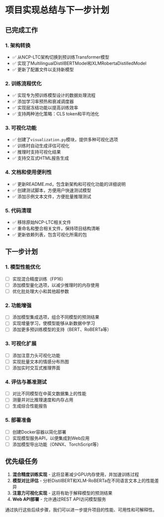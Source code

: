 # 项目实现总结与下一步计划

## 已完成工作

### 1. 架构转换
- ✅ 从NCP-LTC架构切换到预训练Transformer模型
- ✅ 实现了MultilingualDistilBERTModel和XLMRobertaDistilledModel
- ✅ 更新了配置文件以支持新模型

### 2. 训练流程优化
- ✅ 实现专为预训练模型设计的数据处理流程
- ✅ 添加学习率预热和衰减调度器
- ✅ 实现层冻结功能以提高训练效率
- ✅ 支持两种池化策略：CLS token和平均池化

### 3. 可视化功能
- ✅ 创建了`visualization.py`模块，提供多种可视化选项
- ✅ 训练时自动生成评估可视化
- ✅ 推理时支持可视化结果
- ✅ 支持交互式HTML报告生成

### 4. 文档和使用便利性
- ✅ 更新README.md，包含新架构和可视化功能的详细说明
- ✅ 创建测试脚本，方便用户快速测试模型
- ✅ 添加示例文本文件，方便批量推理测试

### 5. 代码清理
- ✅ 移除原始NCP-LTC相关文件
- ✅ 重命名和整合相关文件，保持项目结构清晰
- ✅ 更新依赖列表，包含可视化所需的包

## 下一步计划

### 1. 模型性能优化
- [ ] 实现混合精度训练（FP16）
- [ ] 添加模型量化选项，以减少推理时的内存使用
- [ ] 优化批处理大小和其他超参数

### 2. 功能增强
- [ ] 添加模型集成选项，组合不同模型的预测结果
- [ ] 实现增量学习，使模型能够从新数据中学习
- [ ] 添加更多预训练模型的支持（BERT、RoBERTa等）

### 3. 可视化扩展
- [ ] 添加注意力头可视化功能
- [ ] 实现批量文本的情感分布热图
- [ ] 添加实时交互式推理界面

### 4. 评估与基准测试
- [ ] 对比不同模型在中英文数据集上的性能
- [ ] 测量并对比推理速度和内存占用
- [ ] 生成综合性能报告

### 5. 部署准备
- [ ] 创建Docker容器以简化部署
- [ ] 实现模型服务API，以便集成到Web应用
- [ ] 添加模型导出功能（ONNX、TorchScript等）

## 优先级任务

1. **混合精度训练实现** - 这将显著减少GPU内存使用，并加速训练过程
2. **模型对比评估** - 分析DistilBERT和XLM-RoBERTa在不同语言文本上的性能差异
3. **注意力可视化实现** - 这将有助于解释模型的预测结果
4. **Web API部署** - 允许通过REST API访问模型服务

通过执行这些后续步骤，我们可以进一步提升项目的性能、可用性和可解释性。
